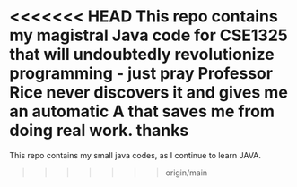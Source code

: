 <<<<<<< HEAD
This repo contains my magistral Java code for CSE1325 that will undoubtedly revolutionize programming - just pray Professor Rice never discovers it and gives me an automatic A that saves me from doing real work.
thanks
=======
This repo contains my small java codes, as I continue to learn JAVA.
>>>>>>> origin/main
